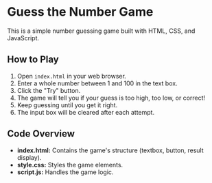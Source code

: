 # Guess the Number Game

This is a simple number guessing game built with HTML, CSS, and JavaScript.

## How to Play

1. Open `index.html` in your web browser.
2. Enter a whole number between 1 and 100 in the text box.
3. Click the "Try" button.
4. The game will tell you if your guess is too high, too low, or correct!
5. Keep guessing until you get it right.
6. The input box will be cleared after each attempt.

## Code Overview

* **index.html:** Contains the game's structure (textbox, button, result display).
* **style.css:** Styles the game elements.
* **script.js:** Handles the game logic.